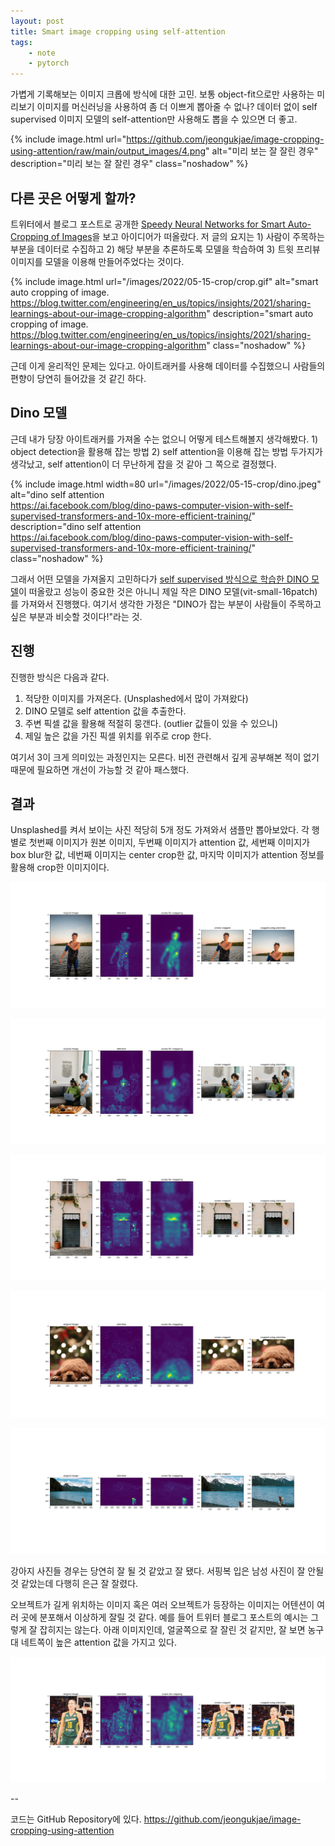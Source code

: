 ```yaml
---
layout: post
title: Smart image cropping using self-attention
tags:
    - note
    - pytorch
---
```


가볍게 기록해보는 이미지 크롭에 방식에 대한 고민. 보통 object-fit으로만 사용하는 미리보기 이미지를 머신러닝을 사용하여 좀 더 이쁘게 뽑아줄 수 없나? 데이터 없이 self supervised 이미지 모델의 self-attention만 사용해도 뽑을 수 있으면 더 좋고.

{% include image.html url="https://github.com/jeongukjae/image-cropping-using-attention/raw/main/output_images/4.png" alt="미리 보는 잘 잘린 경우" description="미리 보는 잘 잘린 경우" class="noshadow" %}

## 다른 곳은 어떻게 할까?

트위터에서 블로그 포스트로 공개한 [Speedy Neural Networks for Smart Auto-Cropping of Images](https://blog.twitter.com/engineering/en_us/topics/infrastructure/2018/Smart-Auto-Cropping-of-Images)을 보고 아이디어가 떠올랐다. 저 글의 요지는 1) 사람이 주목하는 부분을 데이터로 수집하고 2) 해당 부분을 추론하도록 모델을 학습하여 3) 트윗 프리뷰 이미지를 모델을 이용해 만들어주었다는 것이다.

{% include image.html url="/images/2022/05-15-crop/crop.gif" alt="smart auto cropping of image.<br/>https://blog.twitter.com/engineering/en_us/topics/insights/2021/sharing-learnings-about-our-image-cropping-algorithm" description="smart auto cropping of image.<br/>https://blog.twitter.com/engineering/en_us/topics/insights/2021/sharing-learnings-about-our-image-cropping-algorithm" class="noshadow" %}

근데 이게 윤리적인 문제는 있다고. 아이트래커를 사용해 데이터를 수집했으니 사람들의 편향이 당연히 들어갔을 것 같긴 하다.

## Dino 모델

근데 내가 당장 아이트래커를 가져올 수는 없으니 어떻게 테스트해볼지 생각해봤다. 1) object detection을 활용해 잡는 방법 2) self attention을 이용해 잡는 방법 두가지가 생각났고, self attention이 더 무난하게 잡을 것 같아 그 쪽으로 결정했다.

{% include image.html width=80 url="/images/2022/05-15-crop/dino.jpeg" alt="dino self attention<br/>https://ai.facebook.com/blog/dino-paws-computer-vision-with-self-supervised-transformers-and-10x-more-efficient-training/" description="dino self attention<br/>https://ai.facebook.com/blog/dino-paws-computer-vision-with-self-supervised-transformers-and-10x-more-efficient-training/" class="noshadow" %}

그래서 어떤 모델을 가져올지 고민하다가 [self supervised 방식으로 학습한 DINO 모델](https://ai.facebook.com/blog/dino-paws-computer-vision-with-self-supervised-transformers-and-10x-more-efficient-training/)이 떠올랐고 성능이 중요한 것은 아니니 제일 작은 DINO 모델(vit-small-16patch)를 가져와서 진행했다. 여기서 생각한 가정은 "DINO가 잡는 부분이 사람들이 주목하고 싶은 부분과 비슷할 것이다!"라는 것.

## 진행

진행한 방식은 다음과 같다.

1. 적당한 이미지를 가져온다. (Unsplashed에서 많이 가져왔다)
2. DINO 모델로 self attention 값을 추출한다.
3. 주변 픽셀 값을 활용해 적절히 뭉갠다. (outlier 값들이 있을 수 있으니)
4. 제일 높은 값을 가진 픽셀 위치를 위주로 crop 한다.

여기서 3이 크게 의미있는 과정인지는 모른다. 비전 관련해서 깊게 공부해본 적이 없기 때문에 필요하면 개선이 가능할 것 같아 패스했다.

## 결과

Unsplashed를 켜서 보이는 사진 적당히 5개 정도 가져와서 샘플만 뽑아보았다.
각 행별로 첫번째 이미지가 원본 이미지, 두번째 이미지가 attention 값, 세번째 이미지가 box blur한 값, 네번째 이미지는 center crop한 값, 마지막 이미지가 attention 정보를 활용해 crop한 이미지이다.

![sample](https://github.com/jeongukjae/image-cropping-using-attention/raw/main/output_images/1.png)

![sample](https://github.com/jeongukjae/image-cropping-using-attention/raw/main/output_images/2.png)

![sample](https://github.com/jeongukjae/image-cropping-using-attention/raw/main/output_images/3.png)

![sample](https://github.com/jeongukjae/image-cropping-using-attention/raw/main/output_images/4.png)

![sample](https://github.com/jeongukjae/image-cropping-using-attention/raw/main/output_images/5.png)

강아지 사진들 경우는 당연히 잘 될 것 같았고 잘 됐다.
서핑복 입은 남성 사진이 잘 안될 것 같았는데 다행히 은근 잘 잘렸다.

오브젝트가 길게 위치하는 이미지 혹은 여러 오브젝트가 등장하는 이미지는 어텐션이 여러 곳에 분포해서 이상하게 잘릴 것 같다.
예를 들어 트위터 블로그 포스트의 예시는 그렇게 잘 잡히지는 않는다.
아래 이미지인데, 얼굴쪽으로 잘 잘린 것 같지만, 잘 보면 농구대 네트쪽이 높은 attention 값을 가지고 있다.

![sample](/images/2022/05-15-crop/output.png)

--

코드는 GitHub Repository에 있다. <https://github.com/jeongukjae/image-cropping-using-attention>
